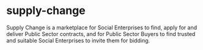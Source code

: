 # supply-change
​​Supply Change is a marketplace for Social Enterprises to find, apply for and deliver Public Sector contracts, and for Public Sector Buyers to find trusted and suitable Social Enterprises to invite them for bidding. 
